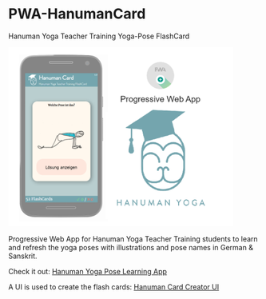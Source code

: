 # PWA-HanumanCard
Hanuman Yoga Teacher Training Yoga-Pose FlashCard

 <img src="https://github.com/BenjaminBrodwolf/PWA-HanumanCard/blob/master/repoImage.png" width="450" title="InstaLoveBote StartScreen">
 
Progressive Web App for Hanuman Yoga Teacher Training students to learn and refresh the yoga poses with illustrations and pose names in German & Sanskrit.

Check it out: [Hanuman Yoga Pose Learning App](https://benjaminbrodwolf.me/PWA-HanumanCard/)


A UI is used to create the flash cards: [Hanuman Card Creator UI](https://github.com/BenjaminBrodwolf/PWA-HanumanCard/tree/master/HanuCardCreator)

